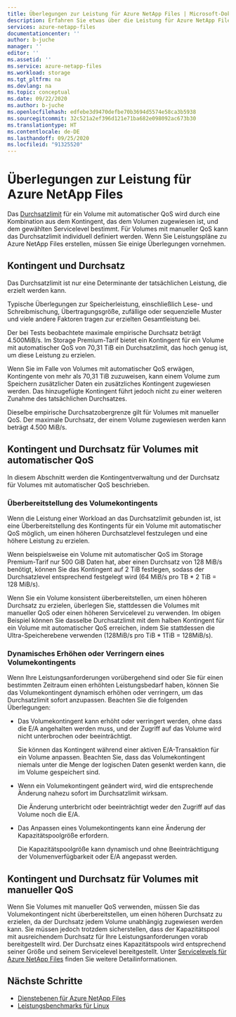 ```yaml
---
title: Überlegungen zur Leistung für Azure NetApp Files | Microsoft-Dokumentation
description: Erfahren Sie etwas über die Leistung für Azure NetApp Files, einschließlich des Verhältnisses zwischen Kontingent und Durchsatzlimit und wie sich das Volumekontingent dynamisch erhöhen und verringern lässt.
services: azure-netapp-files
documentationcenter: ''
author: b-juche
manager: ''
editor: ''
ms.assetid: ''
ms.service: azure-netapp-files
ms.workload: storage
ms.tgt_pltfrm: na
ms.devlang: na
ms.topic: conceptual
ms.date: 09/22/2020
ms.author: b-juche
ms.openlocfilehash: edfebe3d9470defbe70b3694d5574e58ca3b5938
ms.sourcegitcommit: 32c521a2ef396d121e71ba682e098092ac673b30
ms.translationtype: HT
ms.contentlocale: de-DE
ms.lasthandoff: 09/25/2020
ms.locfileid: "91325520"
---
```

# <a name="performance-considerations-for-azure-netapp-files"></a>Überlegungen zur Leistung für Azure NetApp Files

Das [Durchsatzlimit](azure-netapp-files-service-levels.md) für ein Volume mit automatischer QoS wird durch eine Kombination aus dem Kontingent, das dem Volumen zugewiesen ist, und dem gewählten Servicelevel bestimmt. Für Volumes mit manueller QoS kann das Durchsatzlimit individuell definiert werden. Wenn Sie Leistungspläne zu Azure NetApp Files erstellen, müssen Sie einige Überlegungen vornehmen. 

## <a name="quota-and-throughput"></a>Kontingent und Durchsatz  

Das Durchsatzlimit ist nur eine Determinante der tatsächlichen Leistung, die erzielt werden kann.  

Typische Überlegungen zur Speicherleistung, einschließlich Lese- und Schreibmischung, Übertragungsgröße, zufällige oder sequenzielle Muster und viele andere Faktoren tragen zur erzielten Gesamtleistung bei.  

Der bei Tests beobachtete maximale empirische Durchsatz beträgt 4.500MiB/s.  Im Storage Premium-Tarif bietet ein Kontingent für ein Volume mit automatischer QoS von 70,31 TiB ein Durchsatzlimit, das hoch genug ist, um diese Leistung zu erzielen.  

Wenn Sie im Falle von Volumes mit automatischer QoS erwägen, Kontingente von mehr als 70,31 TiB zuzuweisen, kann einem Volume zum Speichern zusätzlicher Daten ein zusätzliches Kontingent zugewiesen werden. Das hinzugefügte Kontingent führt jedoch nicht zu einer weiteren Zunahme des tatsächlichen Durchsatzes.  

Dieselbe empirische Durchsatzobergrenze gilt für Volumes mit manueller QoS. Der maximale Durchsatz, der einem Volume zugewiesen werden kann beträgt 4.500 MiB/s.

## <a name="automatic-qos-volume-quota-and-throughput"></a>Kontingent und Durchsatz für Volumes mit automatischer QoS

In diesem Abschnitt werden die Kontingentverwaltung und der Durchsatz für Volumes mit automatischer QoS beschrieben.

### <a name="overprovisioning-the-volume-quota"></a>Überbereitstellung des Volumekontingents

Wenn die Leistung einer Workload an das Durchsatzlimit gebunden ist, ist eine Überbereitstellung des Kontingents für ein Volume mit automatischer QoS möglich, um einen höheren Durchsatzlevel festzulegen und eine höhere Leistung zu erzielen.  

Wenn beispielsweise ein Volume mit automatischer QoS im Storage Premium-Tarif nur 500 GiB Daten hat, aber einen Durchsatz von 128 MiB/s benötigt, können Sie das Kontingent auf 2 TiB festlegen, sodass der Durchsatzlevel entsprechend festgelegt wird (64 MiB/s pro TB * 2 TiB = 128 MiB/s).  

Wenn Sie ein Volume konsistent überbereitstellen, um einen höheren Durchsatz zu erzielen, überlegen Sie, stattdessen die Volumes mit manueller QoS oder einen höheren Servicelevel zu verwenden.  Im obigen Beispiel können Sie dasselbe Durchsatzlimit mit dem halben Kontingent für ein Volume mit automatischer QoS erreichen, indem Sie stattdessen die Ultra-Speicherebene verwenden (128MiB/s pro TiB * 1TiB = 128MiB/s).

### <a name="dynamically-increasing-or-decreasing-volume-quota"></a>Dynamisches Erhöhen oder Verringern eines Volumekontingents

Wenn Ihre Leistungsanforderungen vorübergehend sind oder Sie für einen bestimmten Zeitraum einen erhöhten Leistungsbedarf haben, können Sie das Volumekontingent dynamisch erhöhen oder verringern, um das Durchsatzlimit sofort anzupassen.  Beachten Sie die folgenden Überlegungen: 

* Das Volumekontingent kann erhöht oder verringert werden, ohne dass die E/A angehalten werden muss, und der Zugriff auf das Volume wird nicht unterbrochen oder beeinträchtigt.  

    Sie können das Kontingent während einer aktiven E/A-Transaktion für ein Volume anpassen.  Beachten Sie, dass das Volumekontingent niemals unter die Menge der logischen Daten gesenkt werden kann, die im Volume gespeichert sind.

* Wenn ein Volumekontingent geändert wird, wird die entsprechende Änderung nahezu sofort im Durchsatzlimit wirksam. 

    Die Änderung unterbricht oder beeinträchtigt weder den Zugriff auf das Volume noch die E/A.  

* Das Anpassen eines Volumekontingents kann eine Änderung der Kapazitätspoolgröße erfordern.  

    Die Kapazitätspoolgröße kann dynamisch und ohne Beeinträchtigung der Volumenverfügbarkeit oder E/A angepasst werden.

## <a name="manual-qos-volume-quota-and-throughput"></a>Kontingent und Durchsatz für Volumes mit manueller QoS 

Wenn Sie Volumes mit manueller QoS verwenden, müssen Sie das Volumekontingent nicht überbereitstellen, um einen höheren Durchsatz zu erzielen, da der Durchsatz jedem Volume unabhängig zugewiesen werden kann. Sie müssen jedoch trotzdem sicherstellen, dass der Kapazitätspool mit ausreichendem Durchsatz für Ihre Leistungsanforderungen vorab bereitgestellt wird. Der Durchsatz eines Kapazitätspools wird entsprechend seiner Größe und seinem Servicelevel bereitgestellt. Unter [Servicelevels für Azure NetApp Files](azure-netapp-files-service-levels.md) finden Sie weitere Detailinformationen.


## <a name="next-steps"></a>Nächste Schritte

- [Dienstebenen für Azure NetApp Files](azure-netapp-files-service-levels.md)
- [Leistungsbenchmarks für Linux](performance-benchmarks-linux.md)